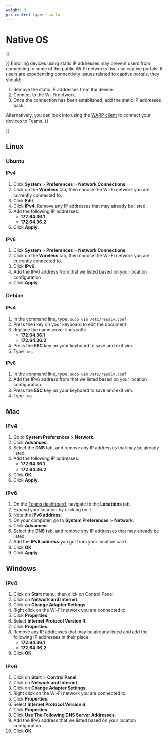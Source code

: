 ```yaml
---
weight: 3
pcx-content-type: how-to
---
```


# Native OS

{{<Aside type="Warning" header="Warning">}}
Enrolling devices using static IP addresses may prevent users from connecting to some of the public Wi-Fi networks that use captive portals. If users are experiencing connectivity issues related to captive portals, they should:

1. Remove the static IP addresses from the device.
1. Connect to the Wi-Fi network.
1. Once the connection has been established, add the static IP addresses back.

Alternatively, you can look into using the [WARP client](/connections/connect-devices) to connect your devices to Teams.
{{</Aside>}}

## Linux

### Ubuntu

#### IPv4

1. Click **System** > **Preferences** > **Network Connections**.
2. Click on the **Wireless** tab, then choose the Wi-Fi network you are currently connected to.
3. Click **Edit**.
4. Click **IPv4**.
   Remove any IP addresses that may already be listed.
5. Add the following IP addresses:
   - **172.64.36.1**
   - **172.64.36.2**
6. Click **Apply**.

#### IPv6

1. Click **System** > **Preferences** > **Network Connections**.
2. Click on the **Wireless** tab, then choose the Wi-Fi network you are currently connected to.
3. Click **IPv6**.
4. Add the IPv6 address from that we listed based on your location configuration
5. Click **Apply**.

### Debian

#### IPv4

1. In the command line, type: `sudo vim /etc/resolv.conf`
2. Press the **i** key on your keyboard to edit the document
3. Replace the nameserver lines with:
   - **172.64.36.1**
   - **172.64.36.2**
4. Press the **ESC** key on your keyboard to save and exit vim.
5. Type `:wq`.

#### IPv6

1. In the command line, type: `sudo vim /etc/resolv.conf`
2. Add the IPv6 address from that we listed based on your location configuration.
3. Press the **ESC** key on your keyboard to save and exit vim.
4. Type `:wq`.

## Mac

### IPv4

1. Go to **System Preferences** > **Network**.
2. Click **Advanced**.
3. Select the **DNS** tab, and remove any IP addresses that may be already listed.
4. Add the following IP addresses:
   - **172.64.36.1**
   - **172.64.36.2**
5. Click **OK**.
6. Click **Apply**.

### IPv6

1. On the [Teams dashboard](https://dash.teams.cloudflare.com), navigate to the **Locations** tab.
2. Expand your location by clicking on it.
3. Note the **IPv6 address**.
4. On your computer, go to **System Preferences** > **Network**.
5. Click **Advanced**.
6. Select the **DNS** tab, and remove any IP addresses that may already be listed.
7. Add the **IPv6 address** you got from your location card.
8. Click **OK**.
9. Click **Apply**.

## Windows

### IPv4

1. Click on **Start** menu, then click on Control Panel.
2. Click on **Network and Internet**.
3. Click on **Change Adapter Settings**.
4. Right click on the Wi-Fi network you are connected to.
5. Click **Properties**.
6. Select **Internet Protocol Version 4**.
7. Click **Properties**.
8. Remove any IP addresses that may be already listed and add the following IP addresses in their place:
   - **172.64.36.1**
   - **172.64.36.2**
9. Click **OK**.

### IPv6

1. Click on **Start** > **Control Panel**.
2. Click on **Network and Internet**.
3. Click on **Change Adapter Settings**.
4. Right click on the Wi-Fi network you are connected to.
5. Click **Properties**.
6. Select **Internet Protocol Version 6**.
7. Click **Properties**.
8. Click **Use The Following DNS Server Addresses**.
9. Add the IPv6 address that we listed based on your location configuration
10. Click **OK**.
